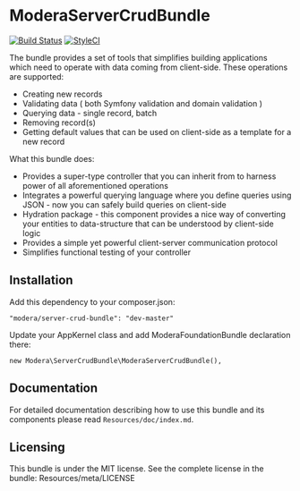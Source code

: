 # ModeraServerCrudBundle
[![Build Status](https://travis-ci.org/modera/ModeraServerCrudBundle.svg?branch=master)](https://travis-ci.org/modera/ModeraServerCrudBundle)
[![StyleCI](https://styleci.io/repos/17936357/shield)](https://styleci.io/repos/17936357)

The bundle provides a set of tools that simplifies building applications which need to operate with data coming
from client-side. These operations are supported:

 * Creating new records
 * Validating data ( both Symfony validation and domain validation )
 * Querying data - single record, batch
 * Removing record(s)
 * Getting default values that can be used on client-side as a template for a new record

What this bundle does:

 * Provides a super-type controller that you can inherit from to harness power of all aforementioned operations
 * Integrates a powerful querying language where you define queries using JSON - now you can safely build queries
   on client-side
 * Hydration package - this component provides a nice way of converting your entities to data-structure that can
   be understood by client-side logic
 * Provides a simple yet powerful client-server communication protocol
 * Simplifies functional testing of your controller

## Installation

Add this dependency to your composer.json:

    "modera/server-crud-bundle": "dev-master"

Update your AppKernel class and add ModeraFoundationBundle declaration there:

    new Modera\ServerCrudBundle\ModeraServerCrudBundle(),

## Documentation

For detailed documentation describing how to use this bundle and its components please read  `Resources/doc/index.md`.

## Licensing

This bundle is under the MIT license. See the complete license in the bundle:
Resources/meta/LICENSE

